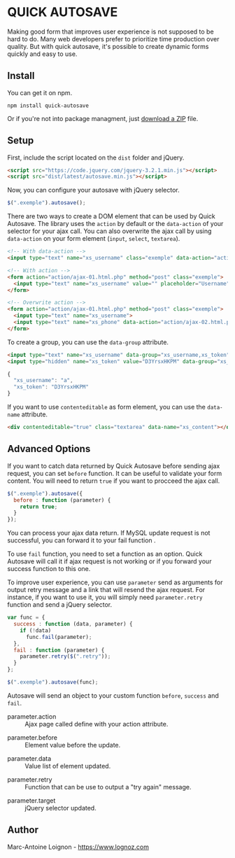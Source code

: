 # QUICK AUTOSAVE
Making good form that improves user experience is not supposed to be hard to do. Many web developers prefer to prioritize time production over quality. But with quick autosave, it's possible to create dynamic forms quickly and easy to use.

## Install
You can get it on npm.
```
npm install quick-autosave
```
Or if you're not into package managment, just [download a ZIP](https://github.com/lognoz/autosave/archive/master.zip) file.

## Setup
First, include the script located on the `dist` folder and jQuery.
```html
<script src="https://code.jquery.com/jquery-3.2.1.min.js"></script>
<script src="dist/latest/autosave.min.js"></script>
```

Now, you can configure your autosave with jQuery selector. 
```js
$(".exemple").autosave();
```
There are two ways to create a DOM element that can be used by Quick Autosave. The library uses the `action` by default or the `data-action` of your selector for your ajax call. You can also overwrite the ajax call by using `data-action` on your form element (`input`, `select`, `textarea`).

```html
<!-- With data-action -->
<input type="text" name="xs_username" class="exemple" data-action="action/ajax-01.html.php" >

<!-- With action -->
<form action="action/ajax-01.html.php" method="post" class="exemple">
  <input type="text" name="xs_username" value="" placeholder="Username">
</form>

<!-- Overwrite action -->
<form action="action/ajax-01.html.php" method="post" class="exemple">
  <input type="text" name="xs_username">
  <input type="text" name="xs_phone" data-action="action/ajax-02.html.php">
</form>
```

To create a group, you can use the `data-group` attribute.
```html
<input type="text" name="xs_username" data-group="xs_username,xs_token">
<input type="hidden" name="xs_token" value="D3YrsxHKPM" data-group="xs_username,xs_token">
```

```js
{
  "xs_username": "a",
  "xs_token": "D3YrsxHKPM"
}
```

If you want to use `contenteditable` as form element, you can use the `data-name` attribute. 
```html
<div contenteditable="true" class="textarea" data-name="xs_content"></div>
```

## Advanced Options

If you want to catch data returned by Quick Autosave before sending ajax request, you can set `before` function. It can be useful to validate your form content. You will need to return `true` if you want to procceed the ajax call.
```js
$(".exemple").autosave({
  before : function (parameter) {
    return true;
  }
});
```

You can process your ajax data return. If MySQL update request is not successful, you can forward it to your fail function . 

To use `fail` function, you need to set a function as an option. Quick Autosave will call it if ajax request is not working or if you forward your success function to this one. 

To improve user experience, you can use `parameter` send as arguments for output retry message and a link that will resend the ajax request. For instance, if you want to use it, you will simply need `parameter.retry` function and send a jQuery selector.

```js
var func = {
  success : function (data, parameter) {
    if (!data)
      func.fail(parameter);
  },
  fail : function (parameter) {
    parameter.retry($(".retry"));
  }
};

$(".exemple").autosave(func);
```

Autosave will send an object to your custom function `before`, `success` and `fail`.
<dl>
  <dt>parameter.action</dt>
  <dd>Ajax page called define with your action attribute.</dd>
</dl>
<dl>
  <dt>parameter.before</dt>
  <dd>Element value before the update.</dd>
</dl>
<dl>
  <dt>parameter.data</dt>
  <dd>Value list of element updated.</dd>
</dl>
<dl>
  <dt>parameter.retry</dt>
  <dd>Function that can be use to output a "try again" message.</dd>
</dl>
<dl>
  <dt>parameter.target</dt>
  <dd>jQuery selector updated.</dd>
</dl>

## Author
Marc-Antoine Loignon - <https://www.lognoz.com>
